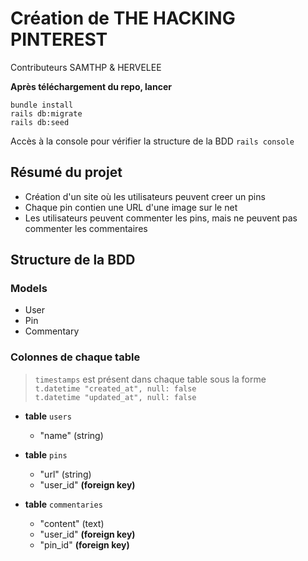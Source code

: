 # Création de THE HACKING PINTEREST
Contributeurs SAMTHP & HERVELEE

**Après téléchargement du repo, lancer**

```bundle install```  
```rails db:migrate```  
```rails db:seed```  

Accès à la console pour vérifier la structure de la BDD
```rails console```


## Résumé du projet
- Création d'un site où les utilisateurs peuvent creer un pins
- Chaque pin contien une URL d'une image sur le net
- Les utilisateurs peuvent commenter les pins, mais ne peuvent pas commenter les commentaires

## Structure de la BDD

### Models 
- User
- Pin
- Commentary

### Colonnes de chaque table
> ```timestamps``` est présent dans chaque table sous la forme  
> ```t.datetime "created_at", null: false```  
> ```t.datetime "updated_at", null: false```   

* **table** ```users```
    * "name" (string)

* **table** ```pins```
    * "url" (string)
    * "user_id" **(foreign key)**

* **table** ```commentaries```
    * "content" (text)
    * "user_id" **(foreign key)**
    * "pin_id" **(foreign key)**
